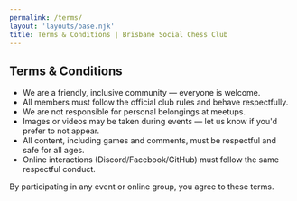 ```yaml
---
permalink: /terms/
layout: 'layouts/base.njk'
title: Terms & Conditions | Brisbane Social Chess Club
---
```


<section class="px-4 max-w-3xl">
  <h2 class="text-center text-xl md:text-2xl font-semibold text-indigo-200 mb-3">Terms & Conditions</h2>
  <ul class="list-decimal list-inside ml-6 space-y-3 text-gray-200 text-sm leading-relaxed">
    <li>We are a friendly, inclusive community — everyone is welcome.</li>
    <li>All members must follow the official club rules and behave respectfully.</li>
    <li>We are not responsible for personal belongings at meetups.</li>
    <li>Images or videos may be taken during events — let us know if you'd prefer to not appear.</li>
    <li>All content, including games and comments, must be respectful and safe for all ages.</li>
    <li>Online interactions (Discord/Facebook/GitHub) must follow the same respectful conduct.</li>
  </ul>
  <p class="text-gray-300 text-sm leading-relaxed">By participating in any event or online group, you agree to these terms.</p>
</section>
